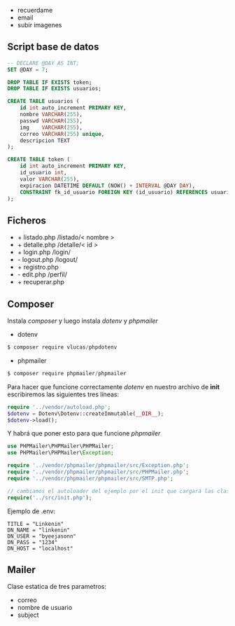 - recuerdame
- email
- subir imagenes

## Script base de datos

```sql
-- DECLARE @DAY AS INT;
SET @DAY = 7;

DROP TABLE IF EXISTS token;
DROP TABLE IF EXISTS usuarios;

CREATE TABLE usuarios (
    id int auto_increment PRIMARY KEY,
    nombre VARCHAR(255),
    passwd VARCHAR(255),
    img    VARCHAR(255),
    correo VARCHAR(255) unique,
    descripcion TEXT
);

CREATE TABLE token (
    id int auto_increment PRIMARY KEY,
    id_usuario int,
    valor VARCHAR(255),
    expiracion DATETIME DEFAULT (NOW() + INTERVAL @DAY DAY),
    CONSTRAINT fk_id_usuario FOREIGN KEY (id_usuario) REFERENCES usuarios(id)
);

```

## Ficheros

- \+ listado.php /listado/< nombre >
- \+ detalle.php /detalle/< id >
- \+ login.php /login/
- \- logout.php /logout/
- \+ registro.php
- \- edit.php /perfil/
- \+ recuperar.php

## Composer

Instala *composer* y luego instala *dotenv* y *phpmailer*

- dotenv
```s
$ composer require vlucas/phpdotenv 
```

- phpmailer
```s
$ composer require phpmailer/phpmailer
```

Para hacer que funcione correctamente *dotenv* en nuestro archivo de **init** escribiremos las siguientes tres líneas:

```php
require '../vendor/autoload.php';
$dotenv = Dotenv\Dotenv::createImmutable(__DIR__);
$dotenv->load();
```

Y habrá que poner esto para que funcione *phpmailer*
```php
use PHPMailer\PHPMailer\PHPMailer;
use PHPMailer\PHPMailer\Exception;

require '../vendor/phpmailer/phpmailer/src/Exception.php';
require '../vendor/phpmailer/phpmailer/src/PHPMailer.php';
require '../vendor/phpmailer/phpmailer/src/SMTP.php';

// cambiamos el autoloader del ejemplo por el init que cargará las clases (en este ejemplo está cambiado en la clase Mailer)
require('../src/init.php');
```

Ejemplo de .env:

```t
TITLE = "Linkenin"
DN_NAME = "linkenin"
DN_USER = "byeejasonn"
DN_PASS = "1234"
DN_HOST = "localhost"
```

## Mailer

Clase estatica de tres parametros:
- correo
- nombre de usuario
- subject